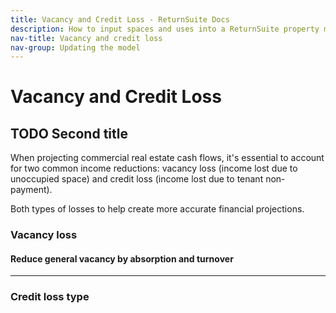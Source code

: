 ```yaml
---
title: Vacancy and Credit Loss - ReturnSuite Docs
description: How to input spaces and uses into a ReturnSuite property model.
nav-title: Vacancy and credit loss
nav-group: Updating the model
---
```


# Vacancy and Credit Loss

## TODO Second title

When projecting commercial real estate cash flows, it's essential to account for
two common income reductions: vacancy loss (income lost due to unoccupied space)
and credit loss (income lost due to tenant non-payment).

Both types of losses to help create more accurate financial projections.


### Vacancy loss

#### Reduce general vacancy by absorption and turnover

---

### Credit loss type
